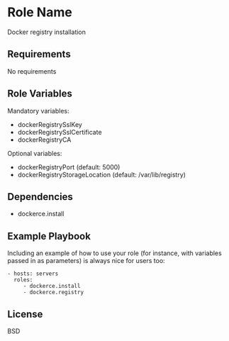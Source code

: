 Role Name
=========

Docker registry installation

Requirements
------------

No requirements

Role Variables
--------------

Mandatory variables:
* dockerRegistrySslKey
* dockerRegistrySslCertificate
* dockerRegistryCA

Optional variables:
* dockerRegistryPort (default: 5000)
* dockerRegistryStorageLocation (default: /var/lib/registry)

Dependencies
------------

* dockerce.install

Example Playbook
----------------

Including an example of how to use your role (for instance, with variables passed in as parameters) is always nice for users too:

    - hosts: servers
      roles:
         - dockerce.install
         - dockerce.registry

License
-------

BSD

